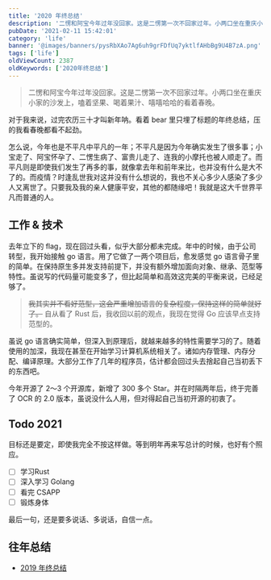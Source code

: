 ```yaml
---
title: '2020 年终总结'
description: '二愣和阿宝今年过年没回家。这是二愣第一次不回家过年。小两口坐在重庆小家的沙发上，嗑着坚果、喝着果汁、嘻嘻哈哈的看着春晚。'
pubDate: '2021-02-11 15:42:01'
category: 'life'
banner: '@images/banners/pysRbXAo7Ag6uh9grFDfUq7yktlfAHbBg9U4B7zA.png'
tags: ['life']
oldViewCount: 2387
oldKeywords: ['2020年终总结']
---
```


> 二愣和阿宝今年过年没回家。这是二愣第一次不回家过年。小两口坐在重庆小家的沙发上，嗑着坚果、喝着果汁、嘻嘻哈哈的看着春晚。

对于我来说，过完农历三十才叫新年呐。看着 bear 里只埋了标题的年终总结，压的我看春晚都看不起劲。

怎么说，今年也是不平凡中平凡的一年；不平凡是因为今年确实发生了很多事；小宝走了、阿宝怀孕了、二愣生病了、富贵儿走了、连我的小摩托也被人顺走了。而平凡则是即使我们发生了再多的事，就像拿去年和前年来比，也并没有什么是大不了的。而疫情？时逢乱世我对这并没有什么想说的，我也不关心多少人感染了多少人又离世了。只要我及我的亲人健康平安，其他的都随缘吧！我就是这大千世界平凡而普通的人。

## 工作 & 技术

去年立下的 flag，现在回过头看，似乎大部分都未完成。年中的时候，由于公司转型，我开始接触 go 语言。用了它做了一两个项目后，愈发感觉 go 语言骨子里的简单。在保持原生多并发支持前提下，并没有额外增加面向对象、继承、范型等特性。虽说写的代码量可能变多了，但比起简单和高效这完美的平衡来说，已经足够了。

> ~~我其实并不看好范型，这会严重增加语言的复杂程度，保持这样的简单就好了。~~
> 自从看了 Rust 后，我收回以前的观点，我现在觉得 Go 应该早点支持范型的。

虽说 go 语言确实简单，但深入到原理后，就越来越多的特性需要学习的了。随着使用的加深，我现在甚至在开始学习计算机系统相关了。诸如内存管理、内存分配、编译原理。大部分工作了几年的程序员，估计都会回过头去捨起自己当初丢下的东西吧。

今年开源了 2～3 个开源库，新增了 300 多个 Star。并在时隔两年后，终于完善了 OCR 的 2.0 版本，虽说没什么人用，但对得起自己当初开源的初衷了。

## Todo 2021

目标还是要定，即使我完全不按这样做。等到明年再来写总计的时候，也好有个照应。

-   [ ] 学习Rust
-   [ ] 深入学习 Golang
-   [ ] 看完 CSAPP
-   [ ] 锻炼身体

最后一句，还是要多说话、多说话，自信一点。

## 往年总结

-   [2019 年终总结](https://godruoyi.com/posts/continue-refueling-in-2019)
